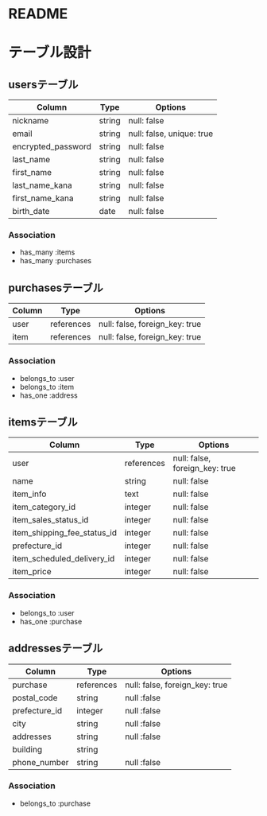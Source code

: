 # README

# テーブル設計

## usersテーブル

| Column             | Type   | Options                   | 
| ---------------    | ------ | ------------------------- | 
| nickname           | string | null: false               | 
| email              | string | null: false, unique: true | 
| encrypted_password | string | null: false               | 
| last_name          | string | null: false               | 
| first_name         | string | null: false               | 
| last_name_kana     | string | null: false               | 
| first_name_kana    | string | null: false               | 
| birth_date         | date   | null: false               | 

### Association

- has_many :items
- has_many :purchases

## purchasesテーブル

| Column       | Type       | Options                           | 
| ------------ | -------    | -----------                       | 
| user         | references | null: false, foreign_key: true    | 
| item         | references | null: false, foreign_key: true    | 

### Association

- belongs_to :user
- belongs_to :item
- has_one :address

## itemsテーブル

| Column                      | Type      | Options                        | 
| ------------------------    | -------   | ------------------------------ | 
| user                        |references | null: false, foreign_key: true |
| name                        | string    | null: false                    | 
| item_info                   | text      | null: false                    | 
| item_category_id            | integer   | null: false                    | 
| item_sales_status_id        | integer   | null: false                    | 
| item_shipping_fee_status_id | integer   | null: false                    | 
| prefecture_id               | integer   | null: false                    | 
| item_scheduled_delivery_id  | integer   | null: false                    | 
| item_price                  | integer   | null: false                    | 

### Association

- belongs_to :user
- has_one :purchase

## addressesテーブル

| Column          | Type       | Options                           | 
| ------------    | -------    | -----------                       | 
| purchase        | references | null: false, foreign_key: true    |
| postal_code     | string     | null :false                       | 
| prefecture_id   | integer    | null :false                       | 
| city            | string     | null :false                       | 
| addresses       | string     | null :false                       | 
| building        | string     |                                   | 
| phone_number    | string     | null :false                       | 

### Association

- belongs_to :purchase